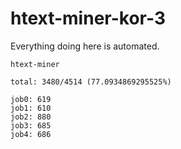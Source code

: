 # htext-miner-kor-3

Everything doing here is automated.

```
htext-miner

total: 3480/4514 (77.0934869295525%)

job0: 619
job1: 610
job2: 880
job3: 685
job4: 686
```